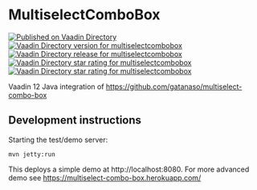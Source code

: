 # MultiselectComboBox

[![Published on Vaadin Directory](https://img.shields.io/badge/Vaadin%20Directory-published-00b4f0.svg)](https://vaadin.com/directory/component/multiselectcombobox) 
[![Vaadin Directory version for multiselectcombobox](http://img.shields.io/vaadin-directory/version/multiselectcombobox.svg)](https://vaadin.com/directory/component/multiselectcombobox)
[![Vaadin Directory release for multiselectcombobox](http://img.shields.io/vaadin-directory/release-date/multiselectcombobox.svg)](https://vaadin.com/directory/component/multiselectcombobox)
[![Vaadin Directory star rating for multiselectcombobox](http://img.shields.io/vaadin-directory/star/multiselectcombobox.svg)](https://vaadin.com/directory/component/multiselectcombobox)
[![Vaadin Directory star rating for multiselectcombobox](http://img.shields.io/vaadin-directory/rating-count/multiselectcombobox.svg)](https://vaadin.com/directory/component/multiselectcombobox)



Vaadin 12 Java integration of https://github.com/gatanaso/multiselect-combo-box

## Development instructions

Starting the test/demo server:
```
mvn jetty:run
```

This deploys a simple demo at http://localhost:8080. For more advanced demo see https://multiselect-combo-box.herokuapp.com/
